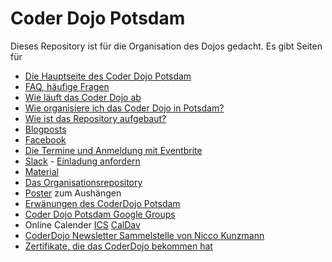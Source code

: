 Coder Dojo Potsdam
==================

Dieses Repository ist für die Organisation des Dojos gedacht.
Es gibt Seiten für

- [Die Hauptseite des Coder Dojo Potsdam](https://CoderDojoPotsdam.github.io)
- [FAQ, häufige Fragen](FAQ.md)
- [Wie läuft das Coder Dojo ab](Ablauf.md)
- [Wie organisiere ich das Coder Dojo in Potsdam?](Organisation.md)
- [Wie ist das Repository aufgebaut?](repository.md)
- [Blogposts](blog)
- [Facebook](https://www.facebook.com/groups/1526949497552279/)
- [Die Termine und Anmeldung mit Eventbrite](http://www.eventbrite.de/o/coder-dojo-potsdam-6787334071)
- [Slack](https://coderdojopotsdam.slack.com/) - [Einladung anfordern](https://coderdojopotsdam.herokuapp.com/)
- [Material](https://github.com/CoderDojoPotsdam/material)
- [Das Organisationsrepository](https://github.com/CoderDojoPotsdam/organize)
- [Poster](posters) zum Aushängen
- [Erwänungen des CoderDojo Potsdam](erwähnungen)
- [Coder Dojo Potsdam Google Groups](https://groups.google.com/forum/#!forum/coderdojopotsdam)
- Online Calender [ICS](https://coderdojo.quelltext.eu/kalender.ics) [CalDav](https://coderdojo.quelltext.eu/kalender/)
- [CoderDojo Newsletter Sammelstelle von Nicco Kunzmann](https://docs.google.com/document/d/1Ea9lVOW9KTNBd_HzPF48gX6FiD03NzcJWThf7K1rBuo/edit)
- [Zertifikate, die das CoderDojo bekommen hat](zertifikate)
